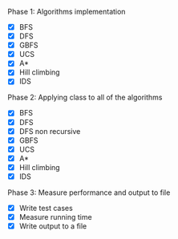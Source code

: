 Phase 1: Algorithms implementation
- [x] BFS
- [x] DFS
- [x] GBFS
- [x] UCS
- [x] A*
- [x] Hill climbing
- [x] IDS

Phase 2: Applying class to all of the algorithms
- [x] BFS
- [x] DFS
- [x] DFS non recursive
- [x] GBFS
- [x] UCS
- [x] A*
- [x] Hill climbing
- [x] IDS

Phase 3: Measure performance and output to file
- [x] Write test cases
- [x] Measure running time
- [x] Write output to a file